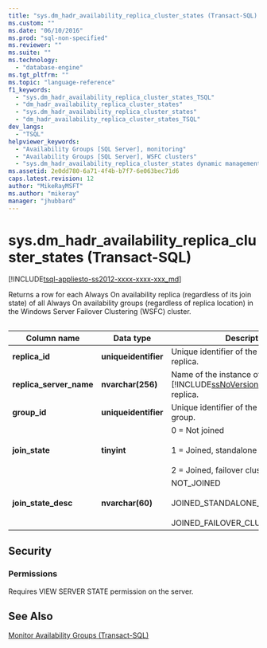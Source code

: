```yaml
---
title: "sys.dm_hadr_availability_replica_cluster_states (Transact-SQL) | Microsoft Docs"
ms.custom: ""
ms.date: "06/10/2016"
ms.prod: "sql-non-specified"
ms.reviewer: ""
ms.suite: ""
ms.technology: 
  - "database-engine"
ms.tgt_pltfrm: ""
ms.topic: "language-reference"
f1_keywords: 
  - "sys.dm_hadr_availability_replica_cluster_states_TSQL"
  - "dm_hadr_availability_replica_cluster_states"
  - "sys.dm_hadr_availability_replica_cluster_states"
  - "dm_hadr_availability_replica_cluster_states_TSQL"
dev_langs: 
  - "TSQL"
helpviewer_keywords: 
  - "Availability Groups [SQL Server], monitoring"
  - "Availability Groups [SQL Server], WSFC clusters"
  - "sys.dm_hadr_availability_replica_cluster_states dynamic management view"
ms.assetid: 2e0dd780-6a71-4f4b-b7f7-6e063bec71d6
caps.latest.revision: 12
author: "MikeRayMSFT"
ms.author: "mikeray"
manager: "jhubbard"
---
```

# sys.dm_hadr_availability_replica_cluster_states (Transact-SQL)
[!INCLUDE[tsql-appliesto-ss2012-xxxx-xxxx-xxx_md](../../includes/tsql-appliesto-ss2012-xxxx-xxxx-xxx-md.md)]

  Returns a row for each Always On availability replica (regardless of its join state) of all Always On availability groups (regardless of replica location) in the Windows Server Failover Clustering (WSFC) cluster.  
  
##  <a name="connected_state"></a>  
  
|Column name|Data type|Description|  
|-----------------|---------------|-----------------|  
|**replica_id**|**uniqueidentifier**|Unique identifier of the availability replica.|  
|**replica_server_name**|**nvarchar(256)**|Name of the instance of [!INCLUDE[ssNoVersion](../../includes/ssnoversion-md.md)] hosting the replica.|  
|**group_id**|**uniqueidentifier**|Unique identifier of the availability group.|  
|**join_state**|**tinyint**|0 = Not joined<br /><br /> 1 = Joined, standalone instance<br /><br /> 2 = Joined, failover cluster instance|  
|**join_state_desc**|**nvarchar(60)**|NOT_JOINED<br /><br /> JOINED_STANDALONE_INSTANCE<br /><br /> JOINED_FAILOVER_CLUSTER_INSTANCE|  
  
## Security  
  
### Permissions  
 Requires VIEW SERVER STATE permission on the server.  
  
## See Also  
 [Monitor Availability Groups &#40;Transact-SQL&#41;](../../database-engine/availability-groups/windows/monitor-availability-groups-transact-sql.md)  
  
  
